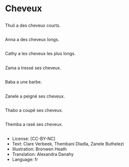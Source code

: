 # Cheveux

##
Thuli a des cheveux courts.

##
Anna a des cheveux longs.

##
Cathy a les cheveux les plus longs.

##
Zama a tressé ses cheveux.

##
Baba a une barbe.

##
Zanele a peigné ses cheveux.

##
Thabo a coupé ses cheveux.

##
Themba a rasé ses cheveux.

##
* License: [CC-BY-NC]
* Text: Clare Verbeek, Thembani Dladla, Zanele Buthelezi
* Illustration: Bronwen Heath
* Translation: Alexandra Danahy
* Language: fr
